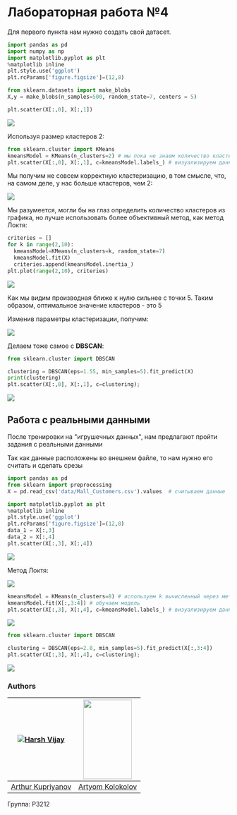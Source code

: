 # Лабораторная работа №4

Для первого пункта нам нужно создать свой датасет.

```python
import pandas as pd
import numpy as np
import matplotlib.pyplot as plt
%matplotlib inline
plt.style.use('ggplot')
plt.rcParams['figure.figsize']=(12,8)

from sklearn.datasets import make_blobs
X,y = make_blobs(n_samples=500, random_state=7, centers = 5)

plt.scatter(X[:,0], X[:,1])
```

![](https://i.imgur.com/YgeQ1LY.png)

Используя размер кластеров 2:

```python
from sklearn.cluster import KMeans
kmeansModel = KMeans(n_clusters=2) # мы пока не знаем количество кластеров
plt.scatter(X[:,0], X[:,1], c=kmeansModel.labels_) # визуализируем данные
```

Мы получим не совсем корректную кластеризацию, в том смысле, что, на самом деле, у нас больше кластеров, чем 2:

![]( https://i.imgur.com/1tbjud9.png) 

Мы разумеется, могли бы на глаз определить количество кластеров из графика, но лучше использовать более объективный метод, как метод Локтя:

```python
criteries = []
for k in range(2,10):
  kmeansModel=KMeans(n_clusters=k, random_state=7)
  kmeansModel.fit(X)
  criteries.append(kmeansModel.inertia_)
plt.plot(range(2,10), criteries)
```

![]( https://i.imgur.com/tIFtqF5.png) 

Как мы видим производная ближе к нулю сильнее с точки 5. Таким образом, оптимальное значение кластеров - это 5

Изменив параметры кластеризации, получим:

![](https://i.imgur.com/IZdOoJC.png)

Делаем тоже самое с **DBSCAN**:

```python
from sklearn.cluster import DBSCAN

clustering = DBSCAN(eps=1.55, min_samples=5).fit_predict(X)
print(clustering)
plt.scatter(X[:,0], X[:,1], c=clustering);
```

![](https://i.imgur.com/xAADB6Y.png)



## Работа с реальными данными

После тренировки на "игрушечных данных", нам предлагают пройти задания с реальными данными

Так как данные расположены во внешнем файле, то нам нужно его считать и сделать срезы

```python
import pandas as pd
from sklearn import preprocessing
X = pd.read_csv('data/Mall_Customers.csv').values  # считываем данные
```

```python
import matplotlib.pyplot as plt
%matplotlib inline
plt.style.use('ggplot')
plt.rcParams['figure.figsize']=(12,8)
data_1 = X[:,3]
data_2 = X[:,4]
plt.scatter(X[:,3], X[:,4])
```

![](https://i.imgur.com/F0ccJvr.png)

Метод Локтя:

![](https://i.imgur.com/Qw4bLEl.png)

```python
kmeansModel = KMeans(n_clusters=8) # используем k вычисленный через метод Локтя
kmeansModel.fit(X[:,3:4]) # обучаем модель
plt.scatter(X[:,3], X[:,4], c=kmeansModel.labels_) # визуализируем данные
```

![](https://i.imgur.com/msaMlUk.png)

```python
from sklearn.cluster import DBSCAN

clustering = DBSCAN(eps=2.8, min_samples=5).fit_predict(X[:,3:4])
plt.scatter(X[:,3], X[:,4], c=clustering);
```

![](https://i.imgur.com/7RMevIb.png)



### Authors

| [![Harsh Vijay](https://sun9-12.userapi.com/c856136/v856136536/d973c/TcuXKAIKNow.jpg?ava=1)](https://github.com/iharsh234) | <img src="https://sun9-9.userapi.com/c851436/v851436881/1de7b0/4SGaJjnz__k.jpg" width=110 height=180/> |
| :----------------------------------------------------------: | :----------------------------------------------------------: |
|        [Arthur Kupriyanov](https://vk.com/apploidxxx)        |        [Artyom Kolokolov](https://vk.com/ifelseelif)         |

Группа: P3212

